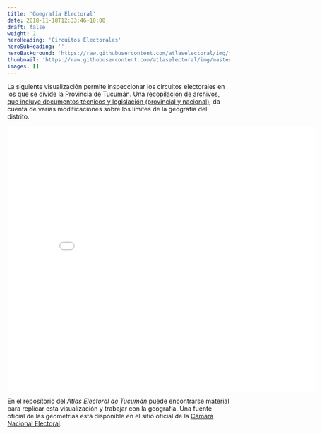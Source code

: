 ```yaml
---
title: 'Goegrafía Electoral'
date: 2018-11-18T12:33:46+10:00
draft: false
weight: 2
heroHeading: 'Circuitos Electorales'
heroSubHeading: ''
heroBackground: 'https://raw.githubusercontent.com/atlaselectoral/img/master/circuitos_leaflet.png?raw=true'
thumbnail: 'https://raw.githubusercontent.com/atlaselectoral/img/master/circuitos_leaflet.png?raw=true'
images: []
---
```


La siguiente visualización permite inspeccionar los circuitos electorales en los que se divide la Provincia de Tucumán. Una [recopilación de archivos, que incluye documentos técnicos y legislación  (provincial y nacional)](https://raw.github.com/atlaselectoral/img/master/geo.pdf?raw=true), da cuenta de varias modificaciones sobre los límites de la geografía del distrito.


<iframe id="iframe" src="/leaflet/leafMap.html" width="700" height="600" scrolling="no" frameborder="0"></iframe>


En el repositorio del _Atlas Electoral de Tucumán_ puede encontrarse material para replicar esta visualización y trabajar con la geografía. Una fuente oficial de las geometrías está disponible en el sitio oficial de la [Cámara Nacional Electoral](https://mapa2.electoral.gov.ar/descargas/).